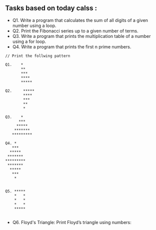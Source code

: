 ## Tasks based on today calss :

- Q1. Write a program that calculates the sum of all digits of a given number using a loop.
- Q2. Print the Fibonacci series up to a given number of terms.
- Q3. Write a program that prints the multiplication table of a number using a for loop.
- Q4. Write a program that prints the first n prime numbers.

```JS
// Print the follwing pattern

Q1.    *
       **
       ***
       ****
       *****

Q2.     *****
        ****
        ***
        **
        *

Q3.    *
      ***
     *****
    *******
   *********

Q4. *
   ***
  *****
 *******
*********
 *******
  *****
   ***
    *


Q5. *****
    *   *
    *   *
    *   *
    *****


```

- Q6. Floyd's Triangle:
  Print Floyd’s triangle using numbers:
